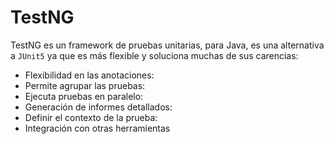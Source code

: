 # TestNG
TestNG es un framework de pruebas unitarias, para Java, es una alternativa a `JUnit5` ya que es más flexible y 
soluciona muchas de sus carencias:
- Flexibilidad en las anotaciones: 
- Permite agrupar las pruebas:
- Ejecuta pruebas en paralelo:
- Generación de informes detallados:
- Definir el contexto de la prueba:
- Integración con otras herramientas